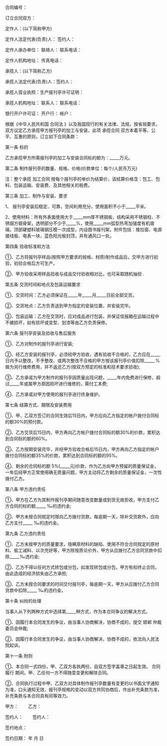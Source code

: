 
 


合同编号：


订立合同双方：


定作人：(以下简称甲方)


定作人法定代表(负责)人： 签约人：


定作人承办单位： 联络人： 联系电话：


定作人机构地址： 传真电话：


承揽人：(以下简称乙方)


承揽人法定代表(负责)人：签约人：


承揽人营业执照：生产报刊亭许可证明：


承揽人机构地址： 联系人： 联系电话：


银行开户许可证： 开户行： 帐户：


根据《中华人民共和国
合同法
》以及我国现行的有关法律、法规，按省局要求，双方议定乙方承揽甲方报刊亭的加工与安装，此项
承揽合同
双方本着平等、公平、互惠的原则，订立如下合同条款：


第一条 标的


乙方承揽甲方所需报刊亭的加工与安装合同标的额为：_____万元。


第二条 制作报刊亭的数量、规格、价格(价款单位：每个/人民币万元)


注：整个承揽
加工合同
按每个报刊亭的单价为结算价，该结算价格含：包工、包料、包装运输、安装费、及其他相关的税费。


第三条 加工、制作与安装、要求


1、 报刊亭安装后稳定、可靠，空间利用充分，使用面积不小于_____平米。


2、使用材料：所有外表面使用大于_____mm厚不锈钢板，结构采用不锈钢柱、不锈钢方钢骨架，透明部分不少于_____%，使用_____mm弧型热弯加强度有机玻璃，顶部硬塑料玻璃钢压模一次成型，内设图书报刊架。附件包括：推拉窗、电源接线板、电表一块，蓝色阳光板封顶，并有通风口一处。


第四条 验收标准和方法


①、乙方将报刊亭样品(按照甲方要求的规格、材质)制作成品后，交甲方进行初验，初验合格后方可生产。


②、甲方验收采用样品验收与成品交付验收相对比，也可采取随机抽验 .


第五条 交货时间和地点及包装运输要求


①、交货时间：乙方必须保证在_____年_____月_____日前全部交货。


②、交货地点：乙方负责送到甲方指定的安装位置，并安装完毕。


③、包装运输：乙方在交货时，应对成品进行包装，并保证信报箱在运输过程中不被损坏，如有损坏或变型、划漆等由乙方负责保修。


第六条 报刊亭安装及验收与售后服务


①、乙方对制作的报刊亭进行安装;


②、经乙方安装的报刊亭，必须经甲方验收，遇有验收不合格的，乙方应在_____日内予以整改，不予整改、或两次整改不合格的甲方按该报刊亭价值扣除_____ %做为另行维修费用，并不返还乙方(按双方预定的标准和技术要求验收);


③、乙方承诺为甲方制作的报刊亭因质量出现问题，_____年内免费进行保修，超过_____年或属甲方原因损坏进行维修的，需付工本费;


④、乙方承诺对甲方使用的报刊亭进行终身维护。


第七条 结算方式、期限及安装费用


①、甲、乙双方签订的合同生效后15日内，甲方应向乙方指定的帐户拨付合同标的额30%的预付款。


②、乙方交货后15日内，甲方再向乙方帐户拨付合同标的额30%的价款，累积达到合同标的额的60%。


③、乙方按期安装完毕，并经甲方验收合格后15日内，甲方再向乙方指定的帐户拨付合同标的额35%的价款，累积达到合同标的额的95%。


④、剩余的合同标的额 5%(_____元)价款，作为乙方向甲方预留的质量保证金，一年后经甲方正常使用确无质量问题，甲方主动将乙方剩余的质量保证金，一次性拨付乙方。


第八条 甲方违约责任


①、甲方在乙方为其制作报刊亭期间随意改变数量或到货无故拒收，甲方支付乙方合同的标的额_____ ‰的违约金;


②、甲方未按合同规定时限向乙方拨付货款，每逾期一天，除补交货款外，应向乙方支付_____ ‰的违约金。


第九条 乙方违约责任


①、乙方未按甲方的质量要求，隐瞒原材料的缺陷、使用不符合合同规定的原材料、偷工减料、以次充好等，甲方除按质论价外，甲方从应拨付乙方合同货款中扣除_____‰违约金;


②、乙方不得以任何方式转包或分包，如发现转包或分包，甲方有权终止合同，由此造成的经济损失由乙方承担;


③、乙方未按合同要求的时间交付报刊亭，每逾期一天，甲方从应拨付乙方合同货款中扣除_____ ‰的违约金。


第十条 纠纷的处理


当事人从下列两种方式中选择第_____种方式，作为本合同争议的解决方式。


①、因履行本合同发生的争议，由当事人协商解决，协商不成的，提交
邯郸
仲裁委员会仲裁;


②、因履行本合同发生的争议，由当事人协商解决，协商不成的，依法向人民法院起诉。


第十一条 附则


①、本合同一式四份，甲、乙双方各执两份，自双方签字盖章之日起生效。
合同履行
期间，甲、乙任何一方不得随意变更和解除合同。


②、合同执行过程中甲、乙双方对具体制作报刊亭数量有变更的以书面文字通知为准，口头通知无效，报刊亭规格的变动以双方共同协商后，作出补充条款为准，补充条款与本合同具有同等效力。


甲方：　　    乙方：


签约人：　　 签约人：


签约地点：


签约日期： 年 月 日
 


 

 
 
 
 
 
  


  
 

  


  


  
 
 
 
 

